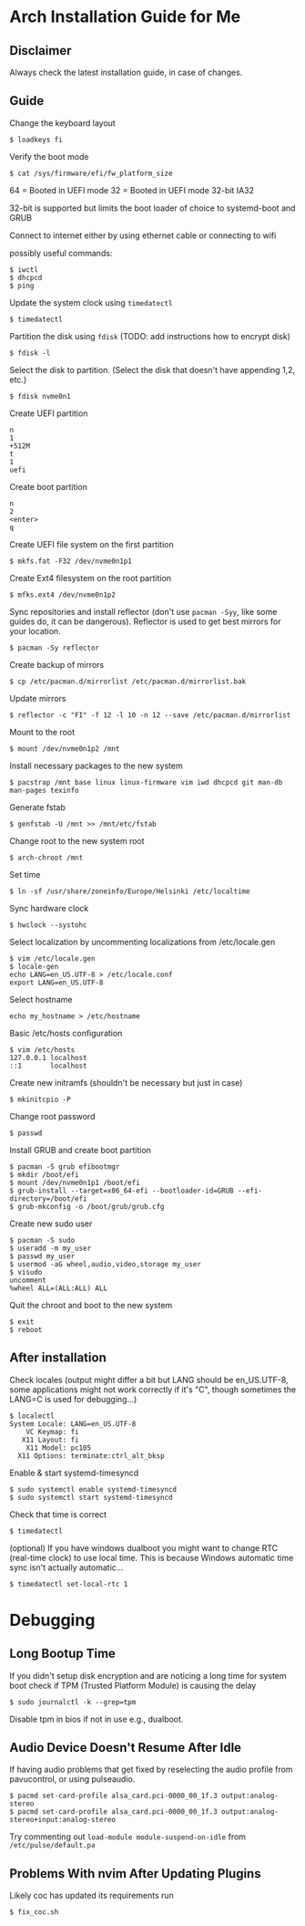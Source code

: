 # Arch Installation Guide for Me

## Disclaimer

Always check the latest installation guide, in case of changes.

## Guide

Change the keyboard layout

```
$ loadkeys fi
```

Verify the boot mode

```
$ cat /sys/firmware/efi/fw_platform_size
```

64 = Booted in UEFI mode
32 = Booted in UEFI mode 32-bit IA32

32-bit is supported but limits the boot loader of choice to systemd-boot and GRUB

Connect to internet either by using ethernet cable or connecting to wifi

possibly useful commands:

```
$ iwctl
$ dhcpcd
$ ping
```

Update the system clock using `timedatectl`

```
$ timedatectl
```

Partition the disk using `fdisk` (TODO: add instructions how to encrypt disk)

```
$ fdisk -l
```

Select the disk to partition. (Select the disk that doesn't have appending 1,2, etc.)

```
$ fdisk nvme0n1
```

Create UEFI partition

```
n
1
+512M
t
1
uefi
```

Create boot partition

```
n
2
<enter>
q
```

Create UEFI file system on the first partition

```
$ mkfs.fat -F32 /dev/nvme0n1p1
```

Create Ext4 filesystem on the root partition

```
$ mfks.ext4 /dev/nvme0n1p2
```

Sync repositories and install reflector (don't use `pacman -Syy`, like some guides do, it can be dangerous). Reflector is used to get best mirrors for your location.

```
$ pacman -Sy reflector
```

Create backup of mirrors

```
$ cp /etc/pacman.d/mirrorlist /etc/pacman.d/mirrorlist.bak
```

Update mirrors

```
$ reflector -c "FI" -f 12 -l 10 -n 12 --save /etc/pacman.d/mirrorlist
```

Mount to the root

```
$ mount /dev/nvme0n1p2 /mnt
```

Install necessary packages to the new system

```
$ pacstrap /mnt base linux linux-firmware vim iwd dhcpcd git man-db man-pages texinfo
```

Generate fstab

```
$ genfstab -U /mnt >> /mnt/etc/fstab
```

Change root to the new system root

```
$ arch-chroot /mnt
```

Set time

```
$ ln -sf /usr/share/zoneinfo/Europe/Helsinki /etc/localtime
```

Sync hardware clock

```
$ hwclock --systohc
```

Select localization by uncommenting localizations from /etc/locale.gen

```
$ vim /etc/locale.gen
$ locale-gen
echo LANG=en_US.UTF-8 > /etc/locale.conf
export LANG=en_US.UTF-8
```

Select hostname

```
echo my_hostname > /etc/hostname
```

Basic /etc/hosts configuration

```
$ vim /etc/hosts
127.0.0.1 localhost
::1       localhost
```

Create new initramfs (shouldn't be necessary but just in case)

```
$ mkinitcpio -P
```

Change root password

```
$ passwd
```

Install GRUB and create boot partition

```
$ pacman -S grub efibootmgr
$ mkdir /boot/efi
$ mount /dev/nvme0n1p1 /boot/efi
$ grub-install --target=x86_64-efi --bootloader-id=GRUB --efi-directory=/boot/efi
$ grub-mkconfig -o /boot/grub/grub.cfg
```

Create new sudo user

```
$ pacman -S sudo
$ useradd -m my_user
$ passwd my_user
$ usermod -aG wheel,audio,video,storage my_user
$ visudo
uncomment
%wheel ALL=(ALL:ALL) ALL
```

Quit the chroot and boot to the new system

```
$ exit
$ reboot
```

## After installation

Check locales (output might differ a bit but LANG should be en_US.UTF-8, some applications might not work correctly if it's "C", though sometimes the LANG=C is used for debugging...)

```
$ localectl
System Locale: LANG=en_US.UTF-8
    VC Keymap: fi
   X11 Layout: fi
    X11 Model: pc105
  X11 Options: terminate:ctrl_alt_bksp
```

Enable & start systemd-timesyncd

```
$ sudo systemctl enable systemd-timesyncd
$ sudo systemctl start systemd-timesyncd
```

Check that time is correct

```
$ timedatectl
```

(optional)
If you have windows dualboot you might want to change RTC (real-time clock) to use local time. This is because Windows automatic time sync isn't actually automatic...

```
$ timedatectl set-local-rtc 1
```

# Debugging

## Long Bootup Time

If you didn't setup disk encryption and are noticing a long time for system boot check if TPM (Trusted Platform Module) is causing the delay

```
$ sudo journalctl -k --grep=tpm
```

Disable tpm in bios if not in use e.g., dualboot.

## Audio Device Doesn't Resume After Idle

If having audio problems that get fixed by reselecting the audio profile from pavucontrol, or using pulseaudio.

```
$ pacmd set-card-profile alsa_card.pci-0000_00_1f.3 output:analog-stereo
$ pacmd set-card-profile alsa_card.pci-0000_00_1f.3 output:analog-stereo+input:analog-stereo
```

Try commenting out `load-module module-suspend-on-idle` from `/etc/pulse/default.pa`

## Problems With nvim After Updating Plugins

Likely coc has updated its requirements run

```
$ fix_coc.sh
```
